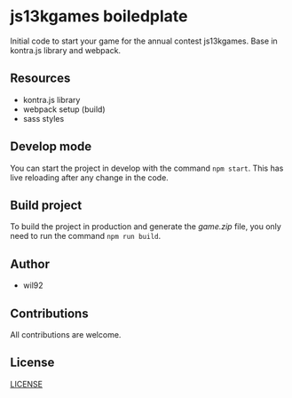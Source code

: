 # js13kgames boiledplate

Initial code to start your game for the annual contest js13kgames.
Base in kontra.js library and webpack.

## Resources

- kontra.js library
- webpack setup (build)
- sass styles

## Develop mode

You can start the project in develop with the command `npm start`. This has live reloading after any change in the code.

## Build project

To build the project in production and generate the *game.zip* file, you only need to run the command `npm run build`.

## Author

- wil92

## Contributions

All contributions are welcome.

## License

[LICENSE](./LICENSE.md)
